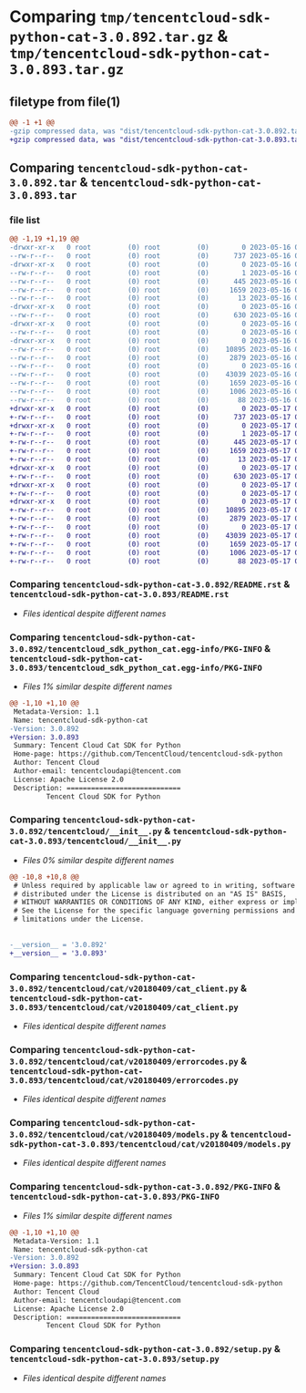 # Comparing `tmp/tencentcloud-sdk-python-cat-3.0.892.tar.gz` & `tmp/tencentcloud-sdk-python-cat-3.0.893.tar.gz`

## filetype from file(1)

```diff
@@ -1 +1 @@
-gzip compressed data, was "dist/tencentcloud-sdk-python-cat-3.0.892.tar", last modified: Tue May 16 00:30:21 2023, max compression
+gzip compressed data, was "dist/tencentcloud-sdk-python-cat-3.0.893.tar", last modified: Wed May 17 03:25:02 2023, max compression
```

## Comparing `tencentcloud-sdk-python-cat-3.0.892.tar` & `tencentcloud-sdk-python-cat-3.0.893.tar`

### file list

```diff
@@ -1,19 +1,19 @@
-drwxr-xr-x   0 root         (0) root         (0)        0 2023-05-16 00:30:21.000000 tencentcloud-sdk-python-cat-3.0.892/
--rw-r--r--   0 root         (0) root         (0)      737 2023-05-16 00:30:21.000000 tencentcloud-sdk-python-cat-3.0.892/README.rst
-drwxr-xr-x   0 root         (0) root         (0)        0 2023-05-16 00:30:21.000000 tencentcloud-sdk-python-cat-3.0.892/tencentcloud_sdk_python_cat.egg-info/
--rw-r--r--   0 root         (0) root         (0)        1 2023-05-16 00:30:21.000000 tencentcloud-sdk-python-cat-3.0.892/tencentcloud_sdk_python_cat.egg-info/dependency_links.txt
--rw-r--r--   0 root         (0) root         (0)      445 2023-05-16 00:30:21.000000 tencentcloud-sdk-python-cat-3.0.892/tencentcloud_sdk_python_cat.egg-info/SOURCES.txt
--rw-r--r--   0 root         (0) root         (0)     1659 2023-05-16 00:30:21.000000 tencentcloud-sdk-python-cat-3.0.892/tencentcloud_sdk_python_cat.egg-info/PKG-INFO
--rw-r--r--   0 root         (0) root         (0)       13 2023-05-16 00:30:21.000000 tencentcloud-sdk-python-cat-3.0.892/tencentcloud_sdk_python_cat.egg-info/top_level.txt
-drwxr-xr-x   0 root         (0) root         (0)        0 2023-05-16 00:30:21.000000 tencentcloud-sdk-python-cat-3.0.892/tencentcloud/
--rw-r--r--   0 root         (0) root         (0)      630 2023-05-16 00:30:21.000000 tencentcloud-sdk-python-cat-3.0.892/tencentcloud/__init__.py
-drwxr-xr-x   0 root         (0) root         (0)        0 2023-05-16 00:30:21.000000 tencentcloud-sdk-python-cat-3.0.892/tencentcloud/cat/
--rw-r--r--   0 root         (0) root         (0)        0 2023-05-16 00:30:21.000000 tencentcloud-sdk-python-cat-3.0.892/tencentcloud/cat/__init__.py
-drwxr-xr-x   0 root         (0) root         (0)        0 2023-05-16 00:30:21.000000 tencentcloud-sdk-python-cat-3.0.892/tencentcloud/cat/v20180409/
--rw-r--r--   0 root         (0) root         (0)    10895 2023-05-16 00:30:21.000000 tencentcloud-sdk-python-cat-3.0.892/tencentcloud/cat/v20180409/cat_client.py
--rw-r--r--   0 root         (0) root         (0)     2879 2023-05-16 00:30:21.000000 tencentcloud-sdk-python-cat-3.0.892/tencentcloud/cat/v20180409/errorcodes.py
--rw-r--r--   0 root         (0) root         (0)        0 2023-05-16 00:30:21.000000 tencentcloud-sdk-python-cat-3.0.892/tencentcloud/cat/v20180409/__init__.py
--rw-r--r--   0 root         (0) root         (0)    43039 2023-05-16 00:30:21.000000 tencentcloud-sdk-python-cat-3.0.892/tencentcloud/cat/v20180409/models.py
--rw-r--r--   0 root         (0) root         (0)     1659 2023-05-16 00:30:21.000000 tencentcloud-sdk-python-cat-3.0.892/PKG-INFO
--rw-r--r--   0 root         (0) root         (0)     1006 2023-05-16 00:30:21.000000 tencentcloud-sdk-python-cat-3.0.892/setup.py
--rw-r--r--   0 root         (0) root         (0)       88 2023-05-16 00:30:21.000000 tencentcloud-sdk-python-cat-3.0.892/setup.cfg
+drwxr-xr-x   0 root         (0) root         (0)        0 2023-05-17 03:25:02.000000 tencentcloud-sdk-python-cat-3.0.893/
+-rw-r--r--   0 root         (0) root         (0)      737 2023-05-17 03:25:02.000000 tencentcloud-sdk-python-cat-3.0.893/README.rst
+drwxr-xr-x   0 root         (0) root         (0)        0 2023-05-17 03:25:02.000000 tencentcloud-sdk-python-cat-3.0.893/tencentcloud_sdk_python_cat.egg-info/
+-rw-r--r--   0 root         (0) root         (0)        1 2023-05-17 03:25:02.000000 tencentcloud-sdk-python-cat-3.0.893/tencentcloud_sdk_python_cat.egg-info/dependency_links.txt
+-rw-r--r--   0 root         (0) root         (0)      445 2023-05-17 03:25:02.000000 tencentcloud-sdk-python-cat-3.0.893/tencentcloud_sdk_python_cat.egg-info/SOURCES.txt
+-rw-r--r--   0 root         (0) root         (0)     1659 2023-05-17 03:25:02.000000 tencentcloud-sdk-python-cat-3.0.893/tencentcloud_sdk_python_cat.egg-info/PKG-INFO
+-rw-r--r--   0 root         (0) root         (0)       13 2023-05-17 03:25:02.000000 tencentcloud-sdk-python-cat-3.0.893/tencentcloud_sdk_python_cat.egg-info/top_level.txt
+drwxr-xr-x   0 root         (0) root         (0)        0 2023-05-17 03:25:02.000000 tencentcloud-sdk-python-cat-3.0.893/tencentcloud/
+-rw-r--r--   0 root         (0) root         (0)      630 2023-05-17 03:25:02.000000 tencentcloud-sdk-python-cat-3.0.893/tencentcloud/__init__.py
+drwxr-xr-x   0 root         (0) root         (0)        0 2023-05-17 03:25:02.000000 tencentcloud-sdk-python-cat-3.0.893/tencentcloud/cat/
+-rw-r--r--   0 root         (0) root         (0)        0 2023-05-17 03:25:02.000000 tencentcloud-sdk-python-cat-3.0.893/tencentcloud/cat/__init__.py
+drwxr-xr-x   0 root         (0) root         (0)        0 2023-05-17 03:25:02.000000 tencentcloud-sdk-python-cat-3.0.893/tencentcloud/cat/v20180409/
+-rw-r--r--   0 root         (0) root         (0)    10895 2023-05-17 03:25:02.000000 tencentcloud-sdk-python-cat-3.0.893/tencentcloud/cat/v20180409/cat_client.py
+-rw-r--r--   0 root         (0) root         (0)     2879 2023-05-17 03:25:02.000000 tencentcloud-sdk-python-cat-3.0.893/tencentcloud/cat/v20180409/errorcodes.py
+-rw-r--r--   0 root         (0) root         (0)        0 2023-05-17 03:25:02.000000 tencentcloud-sdk-python-cat-3.0.893/tencentcloud/cat/v20180409/__init__.py
+-rw-r--r--   0 root         (0) root         (0)    43039 2023-05-17 03:25:02.000000 tencentcloud-sdk-python-cat-3.0.893/tencentcloud/cat/v20180409/models.py
+-rw-r--r--   0 root         (0) root         (0)     1659 2023-05-17 03:25:02.000000 tencentcloud-sdk-python-cat-3.0.893/PKG-INFO
+-rw-r--r--   0 root         (0) root         (0)     1006 2023-05-17 03:25:02.000000 tencentcloud-sdk-python-cat-3.0.893/setup.py
+-rw-r--r--   0 root         (0) root         (0)       88 2023-05-17 03:25:02.000000 tencentcloud-sdk-python-cat-3.0.893/setup.cfg
```

### Comparing `tencentcloud-sdk-python-cat-3.0.892/README.rst` & `tencentcloud-sdk-python-cat-3.0.893/README.rst`

 * *Files identical despite different names*

### Comparing `tencentcloud-sdk-python-cat-3.0.892/tencentcloud_sdk_python_cat.egg-info/PKG-INFO` & `tencentcloud-sdk-python-cat-3.0.893/tencentcloud_sdk_python_cat.egg-info/PKG-INFO`

 * *Files 1% similar despite different names*

```diff
@@ -1,10 +1,10 @@
 Metadata-Version: 1.1
 Name: tencentcloud-sdk-python-cat
-Version: 3.0.892
+Version: 3.0.893
 Summary: Tencent Cloud Cat SDK for Python
 Home-page: https://github.com/TencentCloud/tencentcloud-sdk-python
 Author: Tencent Cloud
 Author-email: tencentcloudapi@tencent.com
 License: Apache License 2.0
 Description: ============================
         Tencent Cloud SDK for Python
```

### Comparing `tencentcloud-sdk-python-cat-3.0.892/tencentcloud/__init__.py` & `tencentcloud-sdk-python-cat-3.0.893/tencentcloud/__init__.py`

 * *Files 0% similar despite different names*

```diff
@@ -10,8 +10,8 @@
 # Unless required by applicable law or agreed to in writing, software
 # distributed under the License is distributed on an "AS IS" BASIS,
 # WITHOUT WARRANTIES OR CONDITIONS OF ANY KIND, either express or implied.
 # See the License for the specific language governing permissions and
 # limitations under the License.
 
 
-__version__ = '3.0.892'
+__version__ = '3.0.893'
```

### Comparing `tencentcloud-sdk-python-cat-3.0.892/tencentcloud/cat/v20180409/cat_client.py` & `tencentcloud-sdk-python-cat-3.0.893/tencentcloud/cat/v20180409/cat_client.py`

 * *Files identical despite different names*

### Comparing `tencentcloud-sdk-python-cat-3.0.892/tencentcloud/cat/v20180409/errorcodes.py` & `tencentcloud-sdk-python-cat-3.0.893/tencentcloud/cat/v20180409/errorcodes.py`

 * *Files identical despite different names*

### Comparing `tencentcloud-sdk-python-cat-3.0.892/tencentcloud/cat/v20180409/models.py` & `tencentcloud-sdk-python-cat-3.0.893/tencentcloud/cat/v20180409/models.py`

 * *Files identical despite different names*

### Comparing `tencentcloud-sdk-python-cat-3.0.892/PKG-INFO` & `tencentcloud-sdk-python-cat-3.0.893/PKG-INFO`

 * *Files 1% similar despite different names*

```diff
@@ -1,10 +1,10 @@
 Metadata-Version: 1.1
 Name: tencentcloud-sdk-python-cat
-Version: 3.0.892
+Version: 3.0.893
 Summary: Tencent Cloud Cat SDK for Python
 Home-page: https://github.com/TencentCloud/tencentcloud-sdk-python
 Author: Tencent Cloud
 Author-email: tencentcloudapi@tencent.com
 License: Apache License 2.0
 Description: ============================
         Tencent Cloud SDK for Python
```

### Comparing `tencentcloud-sdk-python-cat-3.0.892/setup.py` & `tencentcloud-sdk-python-cat-3.0.893/setup.py`

 * *Files identical despite different names*

